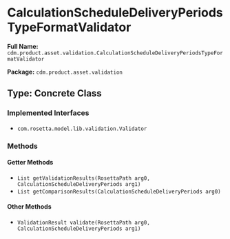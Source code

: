 # CalculationScheduleDeliveryPeriodsTypeFormatValidator

**Full Name:** `cdm.product.asset.validation.CalculationScheduleDeliveryPeriodsTypeFormatValidator`

**Package:** `cdm.product.asset.validation`

## Type: Concrete Class

### Implemented Interfaces

- `com.rosetta.model.lib.validation.Validator`

### Methods

#### Getter Methods

- `List getValidationResults(RosettaPath arg0, CalculationScheduleDeliveryPeriods arg1)`
- `List getComparisonResults(CalculationScheduleDeliveryPeriods arg0)`

#### Other Methods

- `ValidationResult validate(RosettaPath arg0, CalculationScheduleDeliveryPeriods arg1)`

